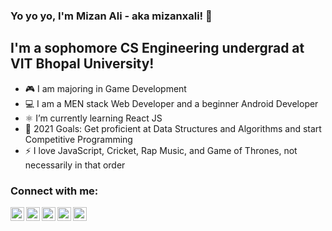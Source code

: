 ### Yo yo yo, I'm Mizan Ali - aka mizanxali! 👋

## I'm a sophomore CS Engineering undergrad at VIT Bhopal University!

- 🎮 I am majoring in Game Development
- 💻 I am a MEN stack Web Developer and a beginner Android Developer
- ⚛️ I’m currently learning React JS
- 🥅 2021 Goals: Get proficient at Data Structures and Algorithms and start Competitive Programming
- ⚡ I love JavaScript, Cricket, Rap Music, and Game of Thrones, not necessarily in that order


### Connect with me:

[<img align="left" alt="mizanxali | Email" width="22px" src="https://cdn.jsdelivr.net/npm/simple-icons@v3/icons/gmail.svg" />][email]
[<img align="left" alt="mizanxali | YouTube" width="22px" src="https://cdn.jsdelivr.net/npm/simple-icons@v3/icons/youtube.svg" />][youtube]
[<img align="left" alt="mizanxali | Twitter" width="22px" src="https://cdn.jsdelivr.net/npm/simple-icons@v3/icons/twitter.svg" />][twitter]
[<img align="left" alt="mizanxali | LinkedIn" width="22px" src="https://cdn.jsdelivr.net/npm/simple-icons@v3/icons/linkedin.svg" />][linkedin]
[<img align="left" alt="mizanxali | Instagram" width="22px" src="https://cdn.jsdelivr.net/npm/simple-icons@v3/icons/instagram.svg" />][instagram]

[email]: mailto:someone@example.com
[twitter]: https://twitter.com/mizanxali
[youtube]: https://www.youtube.com/channel/UC2Q5f_ERpGo-wEK_9eP_ipg
[instagram]: https://instagram.com/mizanxali
[linkedin]: https://linkedin.com/in/mizanxali
